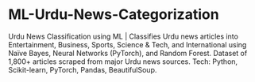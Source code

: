 # ML-Urdu-News-Categorization
Urdu News Classification using ML | Classifies Urdu news articles into Entertainment, Business, Sports, Science &amp; Tech, and International using Naïve Bayes, Neural Networks (PyTorch), and Random Forest. Dataset of 1,800+ articles scraped from major Urdu news sources. Tech: Python, Scikit-learn, PyTorch, Pandas, BeautifulSoup.
